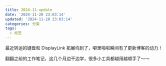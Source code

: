 ```yaml
---
title: 2024-11-update
date: '2024-11-20 23:03:14'
updated: '2024-11-20 23:03:14'
categories: 分类
tags:
  - 标签
---
```


最近转运的键盘和 DisplayLink 拓展坞到了，噼里啪啦瞬间有了更新博客的动力！

<!-- more -->

翻翻之前的工作笔记，这几个月边干边学，很多小工具都越用越顺手了～～


